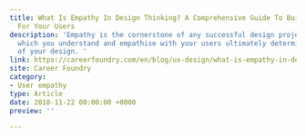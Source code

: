 ```yaml
---
title: What Is Empathy In Design Thinking? A Comprehensive Guide To Building Empathy
  For Your Users
description: 'Empathy is the cornerstone of any successful design project. The extent to
  which you understand and empathise with your users ultimately determines the outcome
  of your design. '
link: https://careerfoundry.com/en/blog/ux-design/what-is-empathy-in-design-thinking/
site: Career Foundry
category:
- User empathy
type: Article
date: 2018-11-22 00:00:00 +0000
preview: ''

---
```

